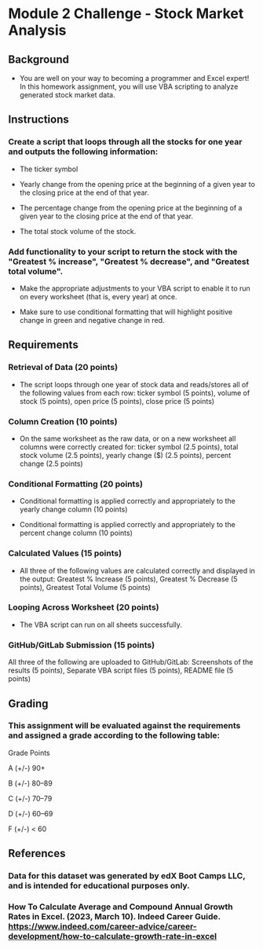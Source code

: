 # Module 2 Challenge - Stock Market Analysis

## Background

* You are well on your way to becoming a programmer and Excel expert! In this homework assignment, you will use VBA scripting to analyze generated stock market data.

## Instructions

### Create a script that loops through all the stocks for one year and outputs the following information:

* The ticker symbol

* Yearly change from the opening price at the beginning of a given year to the closing price at the end of that year.

* The percentage change from the opening price at the beginning of a given year to the closing price at the end of that year.

* The total stock volume of the stock.

### Add functionality to your script to return the stock with the "Greatest % increase", "Greatest % decrease", and "Greatest total volume".

* Make the appropriate adjustments to your VBA script to enable it to run on every worksheet (that is, every year) at once.

* Make sure to use conditional formatting that will highlight positive change in green and negative change in red.

## Requirements

### Retrieval of Data (20 points)

* The script loops through one year of stock data and reads/stores all of the following values from each row: ticker symbol (5 points), volume of stock (5 points), open price (5 points), close price (5 points)

### Column Creation (10 points)

* On the same worksheet as the raw data, or on a new worksheet all columns were correctly created for: ticker symbol (2.5 points), total stock volume (2.5 points), yearly change ($) (2.5 points), percent change (2.5 points)

### Conditional Formatting (20 points)

* Conditional formatting is applied correctly and appropriately to the yearly change column (10 points)

* Conditional formatting is applied correctly and appropriately to the percent change column (10 points)

### Calculated Values (15 points)

* All three of the following values are calculated correctly and displayed in the output: Greatest % Increase (5 points), Greatest % Decrease (5 points), Greatest Total Volume (5 points)

### Looping Across Worksheet (20 points)

* The VBA script can run on all sheets successfully.

### GitHub/GitLab Submission (15 points)

All three of the following are uploaded to GitHub/GitLab: Screenshots of the results (5 points), Separate VBA script files (5 points), README file (5 points)

## Grading

### This assignment will be evaluated against the requirements and assigned a grade according to the following table:

Grade	Points

A (+/-)	90+

B (+/-)	80–89

C (+/-)	70–79

D (+/-)	60–69

F (+/-)	< 60

## References

### Data for this dataset was generated by edX Boot Camps LLC, and is intended for educational purposes only.

### How To Calculate Average and Compound Annual Growth Rates in Excel. (2023, March 10). Indeed Career Guide. https://www.indeed.com/career-advice/career-development/how-to-calculate-growth-rate-in-excel
